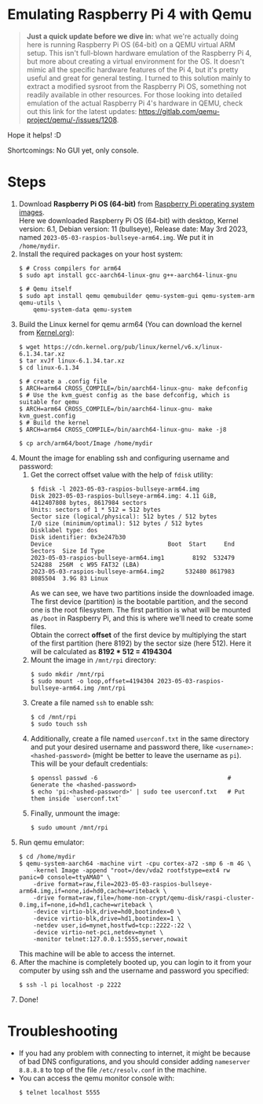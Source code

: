 # Emulating Raspberry Pi 4 with Qemu

> **Just a quick update before we dive in:** what we're actually doing here is running Raspberry Pi OS (64-bit) on a QEMU virtual ARM setup. This isn't full-blown hardware emulation of the Raspberry Pi 4, but more about creating a virtual environment for the OS. It doesn't mimic all the specific hardware features of the Pi 4, but it's pretty useful and great for general testing. I turned to this solution mainly to extract a modified sysroot from the Raspberry Pi OS, something not readily available in other resources. For those looking into detailed emulation of the actual Raspberry Pi 4's hardware in QEMU, check out this link for the latest updates: https://gitlab.com/qemu-project/qemu/-/issues/1208.

Hope it helps! :D

Shortcomings: No GUI yet, only console.

# Steps

1. Download **Raspberry Pi OS (64-bit)** from [Raspberry Pi operating system images](https://www.raspberrypi.com/software/operating-systems/#raspberry-pi-os-64-bit). <br>Here we downloaded Raspberry Pi OS (64-bit) with desktop, Kernel version: 6.1, Debian version: 11 (bullseye), Release date: May 3rd 2023, named `2023-05-03-raspios-bullseye-arm64.img`. We put it in `/home/mydir`.
3. Install the required packages on your host system:
    ```shell
    $ # Cross compilers for arm64
    $ sudo apt install gcc-aarch64-linux-gnu g++-aarch64-linux-gnu
    
    $ # Qemu itself
    $ sudo apt install qemu qemubuilder qemu-system-gui qemu-system-arm qemu-utils \
        qemu-system-data qemu-system
    ```
4. Build the Linux kernel for qemu arm64 (You can download the kernel from [Kernel.org](https://www.kernel.org/)):
    ```shell
    $ wget https://cdn.kernel.org/pub/linux/kernel/v6.x/linux-6.1.34.tar.xz
    $ tar xvJf linux-6.1.34.tar.xz
    $ cd linux-6.1.34
    
    $ # create a .config file
    $ ARCH=arm64 CROSS_COMPILE=/bin/aarch64-linux-gnu- make defconfig
    $ # Use the kvm_guest config as the base defconfig, which is suitable for qemu
    $ ARCH=arm64 CROSS_COMPILE=/bin/aarch64-linux-gnu- make kvm_guest.config
    $ # Build the kernel
    $ ARCH=arm64 CROSS_COMPILE=/bin/aarch64-linux-gnu- make -j8

    $ cp arch/arm64/boot/Image /home/mydir
    ```
3. Mount the image for enabling ssh and configuring username and password:
    1. Get the correct offset value with the help of `fdisk` utility:
        ```shell
        $ fdisk -l 2023-05-03-raspios-bullseye-arm64.img
        Disk 2023-05-03-raspios-bullseye-arm64.img: 4.11 GiB, 4412407808 bytes, 8617984 sectors
        Units: sectors of 1 * 512 = 512 bytes
        Sector size (logical/physical): 512 bytes / 512 bytes
        I/O size (minimum/optimal): 512 bytes / 512 bytes
        Disklabel type: dos
        Disk identifier: 0x3e247b30
        Device                                 Boot  Start     End Sectors  Size Id Type
        2023-05-03-raspios-bullseye-arm64.img1        8192  532479  524288  256M  c W95 FAT32 (LBA)
        2023-05-03-raspios-bullseye-arm64.img2      532480 8617983 8085504  3.9G 83 Linux
        ```
        As we can see, we have two partitions inside the downloaded image. The first device (partition) is the bootable partition, and the second one is the root filesystem. The first partition is what will be mounted as `/boot` in Raspberry Pi, and this is where we'll need to create some files.
        <br>Obtain the correct **offset** of the first device by multiplying the start of the first partition (here 8192) by the sector size (here 512).
Here it will be calculated as **8192 * 512 = 4194304**
    2. Mount the image in `/mnt/rpi` directory:
        ```shell
        $ sudo mkdir /mnt/rpi
        $ sudo mount -o loop,offset=4194304 2023-05-03-raspios-bullseye-arm64.img /mnt/rpi
        ```
    3. Create a file named `ssh` to enable ssh:
        ```shell
        $ cd /mnt/rpi
        $ sudo touch ssh
        ```
    4. Additionally, create a file named `userconf.txt` in the same directory and put your desired username and password there, like `<username>:<hashed-password>` (might be better to leave the username as `pi`). This will be your default credentials:
        ```shell
        $ openssl passwd -6                                     # Generate the <hashed-password>
        $ echo 'pi:<hashed-password>' | sudo tee userconf.txt   # Put them inside `userconf.txt`
        ```
    5. Finally, unmount the image:
        ```shell
        $ sudo umount /mnt/rpi
        ```
4. Run qemu emulator:
    ```shell
    $ cd /home/mydir
    $ qemu-system-aarch64 -machine virt -cpu cortex-a72 -smp 6 -m 4G \
        -kernel Image -append "root=/dev/vda2 rootfstype=ext4 rw panic=0 console=ttyAMA0" \
        -drive format=raw,file=2023-05-03-raspios-bullseye-arm64.img,if=none,id=hd0,cache=writeback \
        -drive format=raw,file=/home-non-crypt/qemu-disk/raspi-cluster-0.img,if=none,id=hd1,cache=writeback \
        -device virtio-blk,drive=hd0,bootindex=0 \
        -device virtio-blk,drive=hd1,bootindex=1 \
        -netdev user,id=mynet,hostfwd=tcp::2222-:22 \
        -device virtio-net-pci,netdev=mynet \
        -monitor telnet:127.0.0.1:5555,server,nowait
    ```
    This machine will be able to access the internet.
5. After the machine is completely booted up, you can login to it from your computer by using ssh and the username and password you specified:
    ```shell
    $ ssh -l pi localhost -p 2222
    ```
6. Done!

# Troubleshooting

* If you had any problem with connecting to internet, it might be because of bad DNS configurations, and you should consider adding `nameserver 8.8.8.8` to top of the file `/etc/resolv.conf` in the machine. 
* You can access the qemu monitor console with:
    ```shell
    $ telnet localhost 5555
    ```